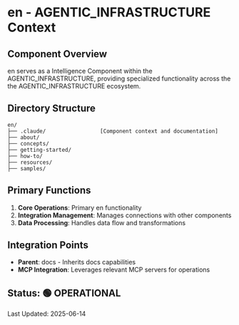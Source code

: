 # en - AGENTIC_INFRASTRUCTURE Context

## Component Overview

en serves as a Intelligence Component within the AGENTIC_INFRASTRUCTURE, providing specialized functionality across the the AGENTIC_INFRASTRUCTURE ecosystem.

## Directory Structure

```
en/
├── .claude/                 [Component context and documentation]
├── about/
├── concepts/
├── getting-started/
├── how-to/
├── resources/
├── samples/
```

## Primary Functions

1. **Core Operations**: Primary en functionality
2. **Integration Management**: Manages connections with other components
3. **Data Processing**: Handles data flow and transformations

## Integration Points

- **Parent**: docs - Inherits docs capabilities
- **MCP Integration**: Leverages relevant MCP servers for operations
  
## Status: 🟢 OPERATIONAL

Last Updated: 2025-06-14
